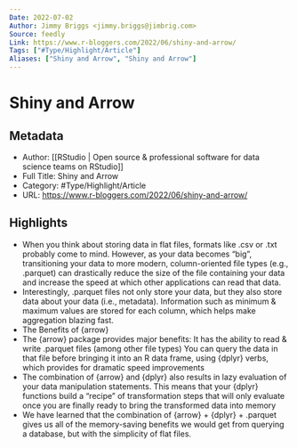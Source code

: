 ```yaml
---
Date: 2022-07-02
Author: Jimmy Briggs <jimmy.briggs@jimbrig.com>
Source: feedly
Link: https://www.r-bloggers.com/2022/06/shiny-and-arrow/
Tags: ["#Type/Highlight/Article"]
Aliases: ["Shiny and Arrow", "Shiny and Arrow"]
---
```

# Shiny and Arrow

## Metadata
- Author: [[RStudio | Open source & professional software for data science teams on RStudio]]
- Full Title: Shiny and Arrow
- Category: #Type/Highlight/Article
- URL: https://www.r-bloggers.com/2022/06/shiny-and-arrow/

## Highlights
- When you think about storing data in flat files, formats like .csv or .txt probably come to mind. However, as your data becomes “big”, transitioning your data to more modern, column-oriented file types (e.g., .parquet) can drastically reduce the size of the file containing your data and increase the speed at which other applications can read that data.
- Interestingly, .parquet files not only store your data, but they also store data about your data (i.e., metadata). Information such as minimum & maximum values are stored for each column, which helps make aggregation blazing fast.
- The Benefits of {arrow}
- The {arrow} package provides major benefits:
  It has the ability to read & write .parquet files (among other file types)
  You can query the data in that file before bringing it into an R data frame, using {dplyr} verbs, which provides for dramatic speed improvements
- The combination of {arrow} and {dplyr} also results in lazy evaluation of your data manipulation statements. This means that your {dplyr} functions build a “recipe” of transformation steps that will only evaluate once you are finally ready to bring the transformed data into memory
- We have learned that the combination of {arrow} + {dplyr} + .parquet gives us all of the memory-saving benefits we would get from querying a database, but with the simplicity of flat files.
